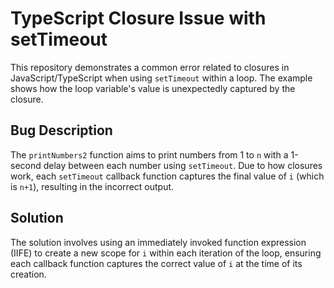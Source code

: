 # TypeScript Closure Issue with setTimeout

This repository demonstrates a common error related to closures in JavaScript/TypeScript when using `setTimeout` within a loop.  The example shows how the loop variable's value is unexpectedly captured by the closure.

## Bug Description

The `printNumbers2` function aims to print numbers from 1 to `n` with a 1-second delay between each number using `setTimeout`.  Due to how closures work, each `setTimeout` callback function captures the final value of `i` (which is `n+1`), resulting in the incorrect output.

## Solution

The solution involves using an immediately invoked function expression (IIFE) to create a new scope for `i` within each iteration of the loop, ensuring each callback function captures the correct value of `i` at the time of its creation.